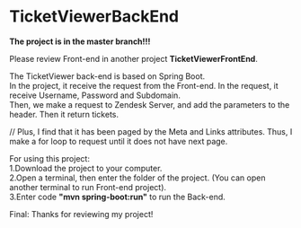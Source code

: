# TicketViewerBackEnd
**The project is in the master branch!!!**   
  
Please review Front-end in another project **TicketViewerFrontEnd**.  
   
The TicketViewer back-end is based on Spring Boot.  
In the project, it receive the request from the Front-end. In the request, it receive Username, Password and Subdomain.   
Then, we make a request to Zendesk Server, and add the parameters to the header. Then it return tickets.   

// Plus, I find that it has been paged by the Meta and Links attributes. Thus, I make a for loop to request until it does not have next page.  

For using this project:  
1.Download the project to your computer.  
2.Open a terminal, then enter the folder of the project. (You can open another terminal to run Front-end project).   
3.Enter code **"mvn spring-boot:run"** to run the Back-end.   
   
Final:
Thanks for reviewing my project!  


